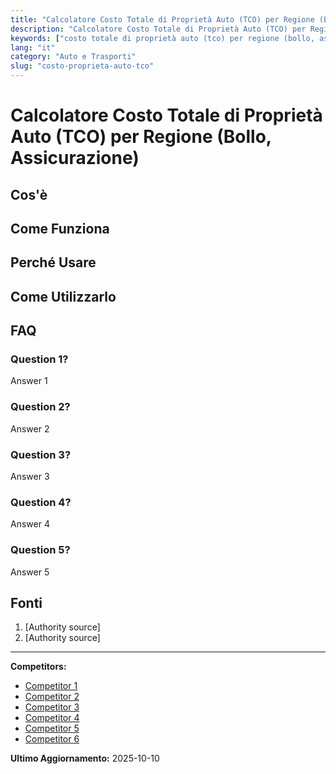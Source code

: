 ```yaml
---
title: "Calcolatore Costo Totale di Proprietà Auto (TCO) per Regione (Bollo, Assicurazione)"
description: "Calcolatore Costo Totale di Proprietà Auto (TCO) per Regione (Bollo, Assicurazione)"
keywords: ["costo totale di proprietà auto (tco) per regione (bollo, assicurazione)"]
lang: "it"
category: "Auto e Trasporti"
slug: "costo-proprieta-auto-tco"
---
```


# Calcolatore Costo Totale di Proprietà Auto (TCO) per Regione (Bollo, Assicurazione)

<!-- TODO: Add introduction -->

## Cos'è

<!-- TODO: Explain what this calculator does -->

## Come Funziona

<!-- TODO: Explain methodology -->

## Perché Usare

<!-- TODO: List benefits -->

## Come Utilizzarlo

<!-- TODO: Step-by-step guide -->

## FAQ

### Question 1?
Answer 1

### Question 2?
Answer 2

### Question 3?
Answer 3

### Question 4?
Answer 4

### Question 5?
Answer 5

## Fonti

1. [Authority source]
2. [Authority source]

---

**Competitors:**
- [Competitor 1](https://lungotermine.viaggiarerent.com/blog/total-cost-of-ownership/)
- [Competitor 2](https://blog.carplanner.com/byd-tco-calcolatore-scenari)
- [Competitor 3](https://www.softwaretrasporti.it/total-cost-ownership-tco/)
- [Competitor 4](https://www.geotab.com/it/blog/come-si-calcola-il-costo-totale-di-proprieta/)
- [Competitor 5](https://www.city-rent.it/tco-total-cost-ownership/)
- [Competitor 6](https://www.ipaf.org/it/calcolatore-del-costo-totale-di-proprieta-tco)

**Ultimo Aggiornamento:** 2025-10-10
